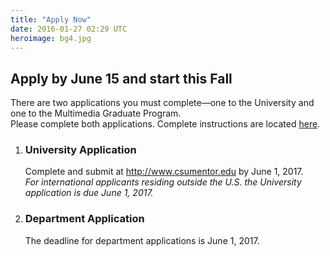 ```yaml
---
title: "Apply Now"
date: 2016-01-27 02:29 UTC
heroimage: bg4.jpg
---
```

Apply by June 15 and start this Fall
----
There are two applications you must complete—one to the University and one to the Multimedia Graduate Program.  
Please complete both applications. Complete instructions are located [here](../admission/).

1. ### University Application
   Complete and submit at http://www.csumentor.edu by June 1, 2017.<br>
   *For international applicants residing outside the U.S. the University application is due June 1, 2017.*

2. ### Department Application
   <script id="rbox-loader-script" data-expand-hash="#op-119239-masters-degree-in-multimedia" data-hide-back-links></script>
   The deadline for department applications is June 1, 2017.
